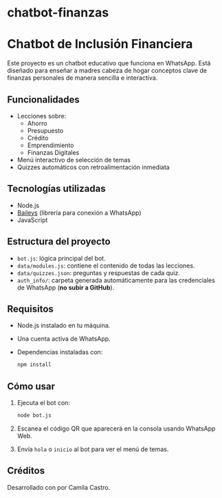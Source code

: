 # chatbot-finanzas
# Chatbot de Inclusión Financiera

Este proyecto es un chatbot educativo que funciona en WhatsApp. Está diseñado para enseñar a madres cabeza de hogar conceptos clave de finanzas personales de manera sencilla e interactiva.

## Funcionalidades

- Lecciones sobre:
  - Ahorro
  - Presupuesto
  - Crédito
  - Emprendimiento
  - Finanzas Digitales
- Menú interactivo de selección de temas
- Quizzes automáticos con retroalimentación inmediata

##  Tecnologías utilizadas

- Node.js
- [Baileys](https://github.com/WhiskeySockets/Baileys) (librería para conexión a WhatsApp)
- JavaScript

## Estructura del proyecto

- `bot.js`: lógica principal del bot.
- `data/modules.js`: contiene el contenido de todas las lecciones.
- `data/quizzes.json`: preguntas y respuestas de cada quiz.
- `auth_info/`: carpeta generada automáticamente para las credenciales de WhatsApp (**no subir a GitHub**).

## Requisitos

- Node.js instalado en tu máquina.
- Una cuenta activa de WhatsApp.
- Dependencias instaladas con:

  ```bash
  npm install
  ```

##  Cómo usar

1. Ejecuta el bot con:

   ```bash
   node bot.js
   ```

2. Escanea el código QR que aparecerá en la consola usando WhatsApp Web.
3. Envía `hola` o `inicio` al bot para ver el menú de temas.

## Créditos

Desarrollado con  por Camila Castro.

